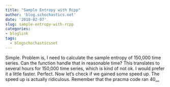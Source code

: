```yaml
---
title: "Sample Entropy with Rcpp"
author: 'blog.schochastics.net'
date: '2018-02-07'
slug: sample-entropy-with-rcpp
categories:
- bloglink
tags:
  - blogschochasticsnet
---
```


Simple. Problem is, I need to calculate the sample entropy of 150,000 time series. Can the function handle that in reasonable time? This translates to several hours for 150,000 time series, which is kind of not ok. I would prefer it a little faster. Perfect. Now let’s check if we gained some speed up. The speed up is actually ridiculous. Remember that the pracma code ran 40[... <i class="fas fa-external-link-alt"></i>](http://blog.schochastics.net/post/sample-entropy-with-rcpp/)

